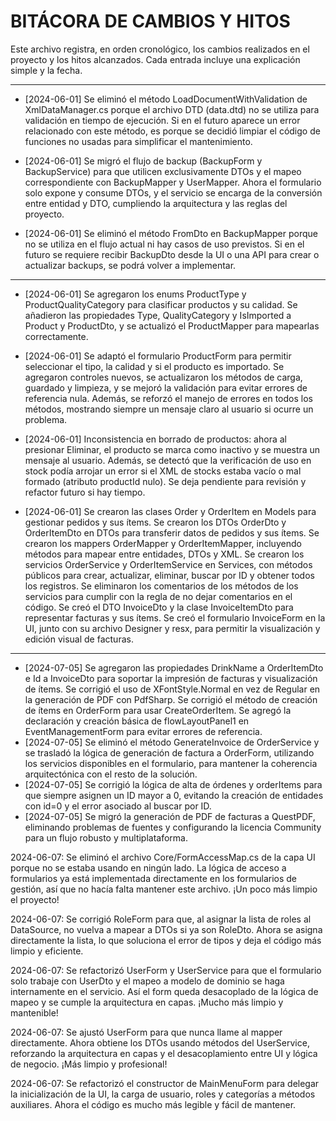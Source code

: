 # BITÁCORA DE CAMBIOS Y HITOS

Este archivo registra, en orden cronológico, los cambios realizados en el proyecto y los hitos alcanzados. Cada entrada incluye una explicación simple y la fecha.

---

- [2024-06-01] Se eliminó el método LoadDocumentWithValidation de XmlDataManager.cs porque el archivo DTD (data.dtd) no se utiliza para validación en tiempo de ejecución. Si en el futuro aparece un error relacionado con este método, es porque se decidió limpiar el código de funciones no usadas para simplificar el mantenimiento.

- [2024-06-01] Se migró el flujo de backup (BackupForm y BackupService) para que utilicen exclusivamente DTOs y el mapeo correspondiente con BackupMapper y UserMapper. Ahora el formulario solo expone y consume DTOs, y el servicio se encarga de la conversión entre entidad y DTO, cumpliendo la arquitectura y las reglas del proyecto.

- [2024-06-01] Se eliminó el método FromDto en BackupMapper porque no se utiliza en el flujo actual ni hay casos de uso previstos. Si en el futuro se requiere recibir BackupDto desde la UI o una API para crear o actualizar backups, se podrá volver a implementar.

---

- [2024-06-01] Se agregaron los enums ProductType y ProductQualityCategory para clasificar productos y su calidad. Se añadieron las propiedades Type, QualityCategory y IsImported a Product y ProductDto, y se actualizó el ProductMapper para mapearlas correctamente.

- [2024-06-01] Se adaptó el formulario ProductForm para permitir seleccionar el tipo, la calidad y si el producto es importado. Se agregaron controles nuevos, se actualizaron los métodos de carga, guardado y limpieza, y se mejoró la validación para evitar errores de referencia nula. Además, se reforzó el manejo de errores en todos los métodos, mostrando siempre un mensaje claro al usuario si ocurre un problema.

- [2024-06-01] Inconsistencia en borrado de productos: ahora al presionar Eliminar, el producto se marca como inactivo y se muestra un mensaje al usuario. Además, se detectó que la verificación de uso en stock podía arrojar un error si el XML de stocks estaba vacío o mal formado (atributo productId nulo). Se deja pendiente para revisión y refactor futuro si hay tiempo.

- [2024-06-01] Se crearon las clases Order y OrderItem en Models para gestionar pedidos y sus ítems. Se crearon los DTOs OrderDto y OrderItemDto en DTOs para transferir datos de pedidos y sus ítems. Se crearon los mappers OrderMapper y OrderItemMapper, incluyendo métodos para mapear entre entidades, DTOs y XML. Se crearon los servicios OrderService y OrderItemService en Services, con métodos públicos para crear, actualizar, eliminar, buscar por ID y obtener todos los registros. Se eliminaron los comentarios de los métodos de los servicios para cumplir con la regla de no dejar comentarios en el código. Se creó el DTO InvoiceDto y la clase InvoiceItemDto para representar facturas y sus ítems. Se creó el formulario InvoiceForm en la UI, junto con su archivo Designer y resx, para permitir la visualización y edición visual de facturas.
--- 

- [2024-07-05] Se agregaron las propiedades DrinkName a OrderItemDto e Id a InvoiceDto para soportar la impresión de facturas y visualización de ítems. Se corrigió el uso de XFontStyle.Normal en vez de Regular en la generación de PDF con PdfSharp. Se corrigió el método de creación de ítems en OrderForm para usar CreateOrderItem. Se agregó la declaración y creación básica de flowLayoutPanel1 en EventManagementForm para evitar errores de referencia.
- [2024-07-05] Se eliminó el método GenerateInvoice de OrderService y se trasladó la lógica de generación de factura a OrderForm, utilizando los servicios disponibles en el formulario, para mantener la coherencia arquitectónica con el resto de la solución.
- [2024-07-05] Se corrigió la lógica de alta de órdenes y orderItems para que siempre asignen un ID mayor a 0, evitando la creación de entidades con id=0 y el error asociado al buscar por ID.
- [2024-07-05] Se migró la generación de PDF de facturas a QuestPDF, eliminando problemas de fuentes y configurando la licencia Community para un flujo robusto y multiplataforma.

2024-06-07: Se eliminó el archivo Core/FormAccessMap.cs de la capa UI porque no se estaba usando en ningún lado. La lógica de acceso a formularios ya está implementada directamente en los formularios de gestión, así que no hacía falta mantener este archivo. ¡Un poco más limpio el proyecto!

2024-06-07: Se corrigió RoleForm para que, al asignar la lista de roles al DataSource, no vuelva a mapear a DTOs si ya son RoleDto. Ahora se asigna directamente la lista, lo que soluciona el error de tipos y deja el código más limpio y eficiente.

2024-06-07: Se refactorizó UserForm y UserService para que el formulario solo trabaje con UserDto y el mapeo a modelo de dominio se haga internamente en el servicio. Así el form queda desacoplado de la lógica de mapeo y se cumple la arquitectura en capas. ¡Mucho más limpio y mantenible!

2024-06-07: Se ajustó UserForm para que nunca llame al mapper directamente. Ahora obtiene los DTOs usando métodos del UserService, reforzando la arquitectura en capas y el desacoplamiento entre UI y lógica de negocio. ¡Más limpio y profesional!

2024-06-07: Se refactorizó el constructor de MainMenuForm para delegar la inicialización de la UI, la carga de usuario, roles y categorías a métodos auxiliares. Ahora el código es mucho más legible y fácil de mantener.

